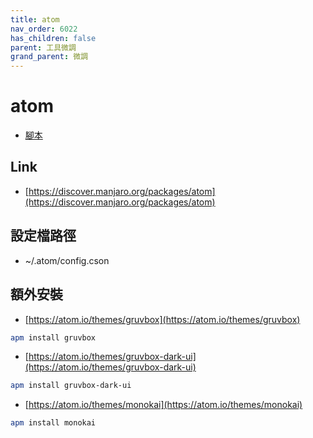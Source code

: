 ```yaml
---
title: atom
nav_order: 6022
has_children: false
parent: 工具微調
grand_parent: 微調
---
```



# atom

* [腳本](https://github.com/samwhelp/note-about-manjaro/tree/gh-pages/_demo/adjustment/tool/atom)


## Link

* [https://discover.manjaro.org/packages/atom](https://discover.manjaro.org/packages/atom)


## 設定檔路徑

* ~/.atom/config.cson


## 額外安裝

* [https://atom.io/themes/gruvbox](https://atom.io/themes/gruvbox)

``` sh
apm install gruvbox
```


* [https://atom.io/themes/gruvbox-dark-ui](https://atom.io/themes/gruvbox-dark-ui)


``` sh
apm install gruvbox-dark-ui
```


* [https://atom.io/themes/monokai](https://atom.io/themes/monokai)


``` sh
apm install monokai
```
